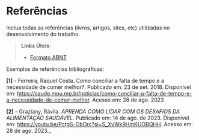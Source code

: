 # Referências

Inclua todas as referências (livros, artigos, sites, etc) utilizadas no desenvolvimento do trabalho.

> **Links Úteis**:
> - [Formato ABNT](https://www.normastecnicas.com/referencias/)

Exemplos de referências bibliográficas:

**[1]** -  Ferreira, Raquel Costa. Como conciliar a falta de tempo e a necessidade de comer melhor?. Publicado em: 23 de set. 2018. Disponível em: https://saude.mpu.mp.br/noticias/como-conciliar-a-falta-de-tempo-e-a-necessidade-de-comer-melhor. Acesso em: 28 de ago. 2023

**[2]** - Graziany, Rávila. *APRENDA COMO LIDAR COM OS DESAFIOS DA ALIMENTAÇÃO SAUDÁVEL*. Publicado em: 14 de ago. de 2023.  Disponível em: https://youtu.be/PctgS-ObOrc?si=S_XvWk9HmKUOBQHH. Acesso em: 28 de ago. 2023._

